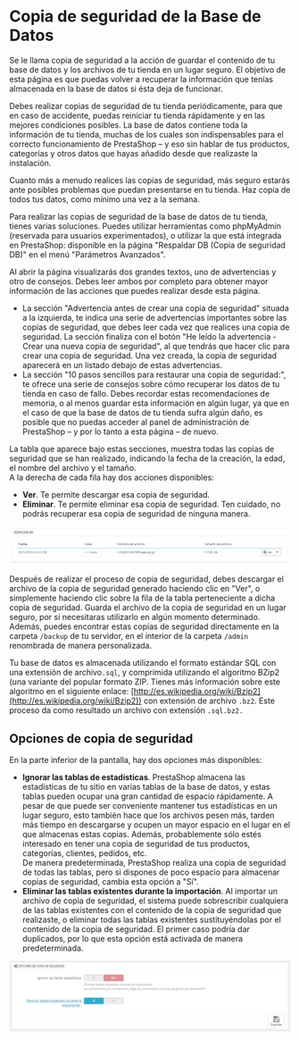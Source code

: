 # Copia de seguridad de la Base de Datos

Se le llama copia de seguridad a la acción de guardar el contenido de tu base de datos y los archivos de tu tienda en un lugar seguro. El objetivo de esta página es que puedas volver a recuperar la información que tenías almacenada en la base de datos si ésta deja de funcionar.

Debes realizar copias de seguridad de tu tienda periódicamente, para que en caso de accidente, puedas reiniciar tu tienda rápidamente y en las mejores condiciones posibles. La base de datos contiene toda la información de tu tienda, muchas de los cuales son indispensables para el correcto funcionamiento de PrestaShop – y eso sin hablar de tus productos, categorías y otros datos que hayas añadido desde que realizaste la instalación.

Cuanto más a menudo realices las copias de seguridad, más seguro estarás ante posibles problemas que puedan presentarse en tu tienda. Haz copia de todos tus datos, como mínimo una vez a la semana.

Para realizar las copias de seguridad de la base de datos de tu tienda, tienes varias soluciones. Puedes utilizar herramientas como phpMyAdmin (reservada para usuarios experimentados), o utilizar la que está integrada en PrestaShop: disponible en la página "Respaldar DB (Copia de seguridad DB)" en el menú "Parámetros Avanzados".

Al abrir la página visualizarás dos grandes textos, uno de advertencias y otro de consejos. Debes leer ambos por completo para obtener mayor información de las acciones que puedes realizar desde esta página.

* La sección "Advertencia antes de crear una copia de seguridad" situada a la izquierda, te indica una serie de advertencias importantes sobre las copias de seguridad, que debes leer cada vez que realices una copia de seguridad. La sección finaliza con el botón "He leído la advertencia - Crear una nueva copia de seguridad", al que tendrás que hacer clic para crear una copia de seguridad. Una vez creada, la copia de seguridad aparecerá en un listado debajo de estas advertencias.
* La sección "10 pasos sencillos para restaurar una copia de seguridad:", te ofrece una serie de consejos sobre cómo recuperar los datos de tu tienda en caso de fallo. Debes recordar estas recomendaciones de memoria, o al menos guardar esta información en algún lugar, ya que en el caso de que la base de datos de tu tienda sufra algún daño, es posible que no puedas acceder al panel de administración de PrestaShop – y por lo tanto a esta página – de nuevo.

La tabla que aparece bajo estas secciones, muestra  todas las copias de seguridad que se han realizado, indicando la fecha de la creación, la edad, el nombre del archivo y el tamaño.\
&#x20;A la derecha de cada fila hay dos acciones disponibles:

* **Ver**. Te permite descargar esa copia de seguridad.
* **Eliminar**. Te permite eliminar esa copia de seguridad. Ten cuidado, no podrás recuperar esa copia de seguridad de ninguna manera.

![](../../../.gitbook/assets/30245143.png)

Después de realizar el proceso de copia de seguridad, debes descargar el archivo de la copia de seguridad generado haciendo clic en "Ver", o simplemente haciendo clic sobre la fila de la tabla perteneciente a dicha copia de seguridad. Guarda el archivo de la copia de seguridad en un lugar seguro, por si necesitaras utilizarlo en algún momento determinado. Además, puedes encontrar estas copias de seguridad directamente en la carpeta `/backup` de tu servidor, en el interior de la carpeta `/admin` renombrada de manera personalizada.

Tu base de datos es almacenada utilizando el formato estándar SQL con una extensión de archivo`.sql`, y comprimida utilizando el algoritmo BZip2 (una variante del popular formato ZIP. Tienes más información sobre este algoritmo en el siguiente enlace: [http://es.wikipedia.org/wiki/Bzip2](http://es.wikipedia.org/wiki/Bzip2)) con extensión de archivo `.bz2`. Este proceso da como resultado un archivo con extensión `.sql.bz2.`

## Opciones de copia de seguridad <a href="#copiadeseguridaddelabasededatos-opcionesdecopiadeseguridad" id="copiadeseguridaddelabasededatos-opcionesdecopiadeseguridad"></a>

En la parte inferior de la pantalla, hay dos opciones más disponibles:

* **Ignorar las tablas de estadísticas**. PrestaShop almacena las estadísticas de tu sitio en varias tablas de la base de datos, y estas tablas pueden ocupar una gran cantidad de espacio rápidamente. A pesar de que puede ser conveniente mantener tus estadísticas en un lugar seguro, esto también hace que los archivos pesen más, tarden más tiempo en descargarse y ocupen un mayor espacio en el lugar en el que almacenas estas copias. Además, probablemente sólo estés interesado en tener una copia de seguridad de tus productos, categorías, clientes, pedidos, etc.\
  &#x20;De manera predeterminada, PrestaShop realiza una copia de seguridad de todas las tablas, pero si dispones de poco espacio para almacenar copias de seguridad, cambia esta opción a "Sí".
* **Eliminar las tablas existentes durante la importación**. Al importar un archivo de copia de seguridad, el sistema puede sobrescribir cualquiera de las tablas existentes con el contenido de la copia de seguridad que realizaste, o eliminar todas las tablas existentes sustituyéndolas por el contenido de la copia de seguridad. El primer caso podría dar duplicados, por lo que esta opción está activada de manera predeterminada.

![](../../../.gitbook/assets/54887326.png)
